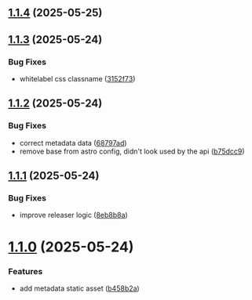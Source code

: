 ## [1.1.4](https://github.com/BigfootDS/tcgsd-visual-card-base/compare/1.1.3...1.1.4) (2025-05-25)



## [1.1.3](https://github.com/BigfootDS/tcgsd-visual-card-base/compare/1.1.2...1.1.3) (2025-05-24)


### Bug Fixes

* whitelabel css classname ([3152f73](https://github.com/BigfootDS/tcgsd-visual-card-base/commit/3152f73583010f7a2141eecfeadecabc2ada722d))



## [1.1.2](https://github.com/BigfootDS/tcgsd-visual-card-base/compare/1.1.1...1.1.2) (2025-05-24)


### Bug Fixes

* correct metadata data ([68797ad](https://github.com/BigfootDS/tcgsd-visual-card-base/commit/68797ade90a0410e303bc072fe89303537803440))
* remove base from astro config, didn't look used by the api ([b75dcc9](https://github.com/BigfootDS/tcgsd-visual-card-base/commit/b75dcc9a546d4bee870755d86cd12bc2057cee39))



## [1.1.1](https://github.com/BigfootDS/tcgsd-visual-card-base/compare/1.1.0...1.1.1) (2025-05-24)


### Bug Fixes

* improve releaser logic ([8eb8b8a](https://github.com/BigfootDS/tcgsd-visual-card-base/commit/8eb8b8af879125a08aabd9014fd456754906c48f))



# [1.1.0](https://github.com/BigfootDS/tcgsd-visual-card-base/compare/b458b2a645a31360809c2a6fdf23a626884f88c4...1.1.0) (2025-05-24)


### Features

* add metadata static asset ([b458b2a](https://github.com/BigfootDS/tcgsd-visual-card-base/commit/b458b2a645a31360809c2a6fdf23a626884f88c4))



